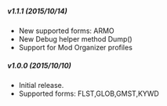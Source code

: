 
##### v1.1.1 (2015/10/14)
* New supported forms: ARMO
* New Debug helper method Dump()
* Support for Mod Organizer profiles

##### v1.0.0 (2015/10/10)
* Initial release.
* Supported forms: FLST,GLOB,GMST,KYWD
